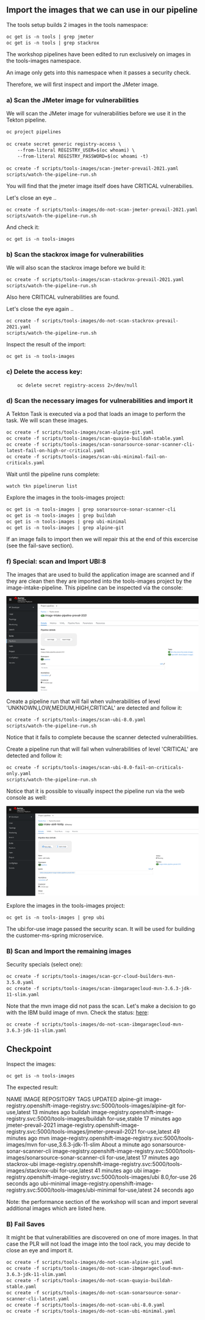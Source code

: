 ## Import the images that we can use in our pipeline

The tools setup builds 2 images in the tools namespace:

    oc get is -n tools | grep jmeter
    oc get is -n tools | grep stackrox

The workshop pipelines have been edited to run exclusively on images in the tools-images namespace. 

An image only gets into this namespace when it passes a security check.

Therefore, we will first inspect and import the JMeter image.

### a) Scan the JMeter image for vulnerabilities

We will scan the JMeter image for vulnerabilities before we use it in the Tekton pipeline. 

    oc project pipelines

    oc create secret generic registry-access \
        --from-literal REGISTRY_USER=$(oc whoami) \
        --from-literal REGISTRY_PASSWORD=$(oc whoami -t)

    oc create -f scripts/tools-images/scan-jmeter-prevail-2021.yaml 
    scripts/watch-the-pipeline-run.sh

You will find that the jmeter image itself does have CRITICAL vulnerabilies. 

Let's close an eye ..

    oc create -f scripts/tools-images/do-not-scan-jmeter-prevail-2021.yaml
    scripts/watch-the-pipeline-run.sh    

And check it:

    oc get is -n tools-images


### b) Scan the stackrox image for vulnerabilities

We will also scan the stackrox image before we build it:

    oc create -f scripts/tools-images/scan-stackrox-prevail-2021.yaml
    scripts/watch-the-pipeline-run.sh    

Also here CRITICAL vulnerabilities are found. 

Let's close the eye again ..

    oc create -f scripts/tools-images/do-not-scan-stackrox-prevail-2021.yaml
    scripts/watch-the-pipeline-run.sh

Inspect the result of the import:

    oc get is -n tools-images


### c) Delete the access key:

        oc delete secret registry-access 2>/dev/null

### d) Scan the necessary images for vulnerabilities and import it

A Tekton Task is executed via a pod that loads an image to perform the task. We will scan these images.

    oc create -f scripts/tools-images/scan-alpine-git.yaml
    oc create -f scripts/tools-images/scan-quayio-buildah-stable.yaml
    oc create -f scripts/tools-images/scan-sonarsource-sonar-scanner-cli-latest-fail-on-high-or-critical.yaml
    oc create -f scripts/tools-images/scan-ubi-minimal-fail-on-criticals.yaml 

Wait until the pipeline runs complete:

    watch tkn pipelinerun list

Explore the images in the tools-images project:

    oc get is -n tools-images | grep sonarsource-sonar-scanner-cli
    oc get is -n tools-images | grep buildah
    oc get is -n tools-images | grep ubi-minimal
    oc get is -n tools-images | grep alpine-git

If an image fails to import then we will repair this at the end of this excercise (see the fail-save section).

### f) Special: scan and Import UBI:8

The images that are used to build the application image are scanned and if they are clean then they are imported into the tools-images project by the image-intake-pipeline. This pipeline can be inspected via the console:

![Fail](../../images/image-intake-pipeline-prevail-2021.png?raw=true "Title")


Create a pipeline run that will fail when vulnerabilities of level  'UNKNOWN,LOW,MEDIUM,HIGH,CRITICAL' are detected and follow it:

    oc create -f scripts/tools-images/scan-ubi-8.0.yaml 
    scripts/watch-the-pipeline-run.sh

Notice that it fails to complete because the scanner detected vulnerabilities. 

Create a pipeline run that will fail when vulnerabilities of level  'CRITICAL' are detected and follow it:

    oc create -f scripts/tools-images/scan-ubi-8.0-fail-on-criticals-only.yaml 
    scripts/watch-the-pipeline-run.sh

Notice that it is possible to visually inspect the pipeline run via the web console as well:

![Fail](../../images/watch-the-intake.png?raw=true "Title")

Explore the images in the tools-images project:

    oc get is -n tools-images | grep ubi

The ubi:for-use image passed the security scan. It will be used for building the customer-ms-spring microservice. 


### B) Scan and Import the remaining images

Security specials (select one):

    oc create -f scripts/tools-images/scan-gcr-cloud-builders-mvn-3.5.0.yaml 
    oc create -f scripts/tools-images/scan-ibmgaragecloud-mvn-3.6.3-jdk-11-slim.yaml 

Note that the mvn image did not pass the scan. Let's make a decision to go with the IBM build image of mvn. Check the status: [here](https://quay.io/repository/ibmgaragecloud/maven?tab=tags):

    oc create -f scripts/tools-images/do-not-scan-ibmgaragecloud-mvn-3.6.3-jdk-11-slim.yaml 

## Checkpoint

Inspect the images:

    oc get is -n tools-images

The expected result:

NAME                            IMAGE REPOSITORY                                                                              TAGS                        UPDATED
alpine-git                      image-registry.openshift-image-registry.svc:5000/tools-images/alpine-git                      for-use,latest              13 minutes ago
buildah                         image-registry.openshift-image-registry.svc:5000/tools-images/buildah                         for-use,stable              17 minutes ago
jmeter-prevail-2021             image-registry.openshift-image-registry.svc:5000/tools-images/jmeter-prevail-2021             for-use,latest              49 minutes ago
mvn                             image-registry.openshift-image-registry.svc:5000/tools-images/mvn                             for-use,3.6.3-jdk-11-slim   About a minute ago
sonarsource-sonar-scanner-cli   image-registry.openshift-image-registry.svc:5000/tools-images/sonarsource-sonar-scanner-cli   for-use,latest              17 minutes ago
stackrox-ubi                    image-registry.openshift-image-registry.svc:5000/tools-images/stackrox-ubi                    for-use,latest              41 minutes ago
ubi                             image-registry.openshift-image-registry.svc:5000/tools-images/ubi                             8.0,for-use                 26 seconds ago
ubi-minimal                     image-registry.openshift-image-registry.svc:5000/tools-images/ubi-minimal                     for-use,latest              24 seconds ago

Note: the performance section of the workshop will scan and import several additional images which are listed here.


### B) Fail Saves 

It might be that vulnerabilities are discovered on one of more images. In that case the PLR will not load the image into the tool rack, you may decide to close an eye and import it. 

    oc create -f scripts/tools-images/do-not-scan-alpine-git.yaml 
    oc create -f scripts/tools-images/do-not-scan-ibmgaragecloud-mvn-3.6.3-jdk-11-slim.yaml 
    oc create -f scripts/tools-images/do-not-scan-quayio-buildah-stable.yaml 
    oc create -f scripts/tools-images/do-not-scan-sonarsource-sonar-scanner-cli-latest.yaml 
    oc create -f scripts/tools-images/do-not-scan-ubi-8.0.yaml 
    oc create -f scripts/tools-images/do-not-scan-ubi-minimal.yaml 

